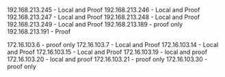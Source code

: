 192.168.213.245 - Local and Proof
192.168.213.246 - Local and Proof
192.168.213.247 - Local and Proof
192.168.213.248 - Local and Proof
192.168.213.249 - Local and Proof
192.168.213.189 - proof only
192.168.213.191 - Proof

172.16.103.6 - proof only
172.16.103.7 - Local and Proof
172.16.103.14 - Local and Proof
172.16.103.15 - Local and Proof
172.16.103.19 - local and proof
172.16.103.20 - local and proof
172.16.103.21 - proof only
172.16.103.30 - proof only